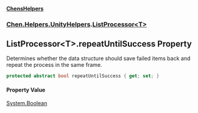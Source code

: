 
#### [ChensHelpers](index 'index')

### [Chen.Helpers.UnityHelpers](Chen_Helpers_UnityHelpers 'Chen.Helpers.UnityHelpers').[ListProcessor&lt;T&gt;](Chen_Helpers_UnityHelpers_ListProcessor_T_ 'Chen.Helpers.UnityHelpers.ListProcessor&lt;T&gt;')

## ListProcessor&lt;T&gt;.repeatUntilSuccess Property
Determines whether the data structure should save failed items back and repeat the process in the same frame.  
```csharp
protected abstract bool repeatUntilSuccess { get; set; }
```

#### Property Value
[System.Boolean](https://docs.microsoft.com/en-us/dotnet/api/System.Boolean 'System.Boolean')
